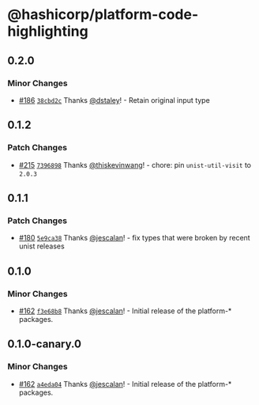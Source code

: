 # @hashicorp/platform-code-highlighting

## 0.2.0

### Minor Changes

- [#186](https://github.com/hashicorp/web-platform-packages/pull/186) [`38cbd2c`](https://github.com/hashicorp/web-platform-packages/commit/38cbd2c8fc7fda3139d07b120d4bfc95d738e989) Thanks [@dstaley](https://github.com/dstaley)! - Retain original input type

## 0.1.2

### Patch Changes

- [#215](https://github.com/hashicorp/nextjs-scripts/pull/215) [`7396898`](https://github.com/hashicorp/nextjs-scripts/commit/7396898339c3d70e3c51716ec0eda01e301864a1) Thanks [@thiskevinwang](https://github.com/thiskevinwang)! - chore: pin `unist-util-visit` to `2.0.3`

## 0.1.1

### Patch Changes

- [#180](https://github.com/hashicorp/nextjs-scripts/pull/180) [`5e9ca38`](https://github.com/hashicorp/nextjs-scripts/commit/5e9ca3866973ca791652dca28c587621b6dd7465) Thanks [@jescalan](https://github.com/jescalan)! - fix types that were broken by recent unist releases

## 0.1.0

### Minor Changes

- [#162](https://github.com/hashicorp/nextjs-scripts/pull/162) [`f3e68b8`](https://github.com/hashicorp/nextjs-scripts/commit/f3e68b8a00066fe9ab7a789aecfd6bc97bcd047f) Thanks [@jescalan](https://github.com/jescalan)! - Initial release of the platform-\* packages.

## 0.1.0-canary.0

### Minor Changes

- [#162](https://github.com/hashicorp/nextjs-scripts/pull/162) [`a4eda04`](https://github.com/hashicorp/nextjs-scripts/commit/a4eda047e75d843997ea95a8c36a83108b639cb8) Thanks [@jescalan](https://github.com/jescalan)! - Initial release of the platform-\* packages.
